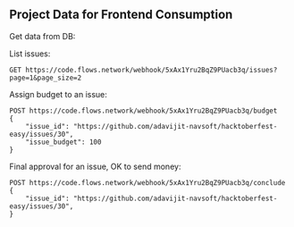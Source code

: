 ## Project Data for Frontend Consumption

Get data from DB:

List issues:
```
GET https://code.flows.network/webhook/5xAx1Yru2BqZ9PUacb3q/issues?page=1&page_size=2
```


Assign budget to an issue:
```
POST https://code.flows.network/webhook/5xAx1Yru2BqZ9PUacb3q/budget
{
    "issue_id": "https://github.com/adavijit-navsoft/hacktoberfest-easy/issues/30",
    "issue_budget": 100
}

```


Final approval for an issue, OK to send money:
```
POST https://code.flows.network/webhook/5xAx1Yru2BqZ9PUacb3q/conclude
{
    "issue_id": "https://github.com/adavijit-navsoft/hacktoberfest-easy/issues/30",
}
```



